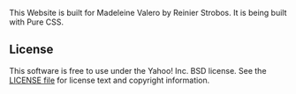 This Website is built for Madeleine Valero by Reinier Strobos. It is being built
with Pure CSS.

License
-------

This software is free to use under the Yahoo! Inc. BSD license.
See the [LICENSE file][] for license text and copyright information.

[LICENSE file]: https://github.com/yui/pure-site/blob/master/LICENSE.md
